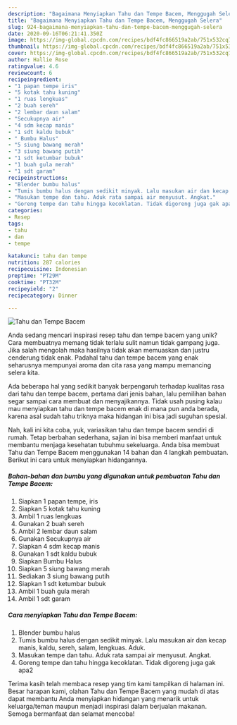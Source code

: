 ```yaml
---
description: "Bagaimana Menyiapkan Tahu dan Tempe Bacem, Menggugah Selera"
title: "Bagaimana Menyiapkan Tahu dan Tempe Bacem, Menggugah Selera"
slug: 924-bagaimana-menyiapkan-tahu-dan-tempe-bacem-menggugah-selera
date: 2020-09-16T06:21:41.350Z
image: https://img-global.cpcdn.com/recipes/bdf4fc866519a2ab/751x532cq70/tahu-dan-tempe-bacem-foto-resep-utama.jpg
thumbnail: https://img-global.cpcdn.com/recipes/bdf4fc866519a2ab/751x532cq70/tahu-dan-tempe-bacem-foto-resep-utama.jpg
cover: https://img-global.cpcdn.com/recipes/bdf4fc866519a2ab/751x532cq70/tahu-dan-tempe-bacem-foto-resep-utama.jpg
author: Hallie Rose
ratingvalue: 4.6
reviewcount: 6
recipeingredient:
- "1 papan tempe iris"
- "5 kotak tahu kuning"
- "1 ruas lengkuas"
- "2 buah sereh"
- "2 lembar daun salam"
- "Secukupnya air"
- "4 sdm kecap manis"
- "1 sdt kaldu bubuk"
- " Bumbu Halus"
- "5 siung bawang merah"
- "3 siung bawang putih"
- "1 sdt ketumbar bubuk"
- "1 buah gula merah"
- "1 sdt garam"
recipeinstructions:
- "Blender bumbu halus"
- "Tumis bumbu halus dengan sedikit minyak. Lalu masukan air dan kecap manis, kaldu, sereh, salam, lengkuas. Aduk."
- "Masukan tempe dan tahu. Aduk rata sampai air menyusut. Angkat."
- "Goreng tempe dan tahu hingga kecoklatan. Tidak digoreng juga gak apa2"
categories:
- Resep
tags:
- tahu
- dan
- tempe

katakunci: tahu dan tempe 
nutrition: 287 calories
recipecuisine: Indonesian
preptime: "PT29M"
cooktime: "PT32M"
recipeyield: "2"
recipecategory: Dinner

---
```



![Tahu dan Tempe Bacem](https://img-global.cpcdn.com/recipes/bdf4fc866519a2ab/751x532cq70/tahu-dan-tempe-bacem-foto-resep-utama.jpg)

Anda sedang mencari inspirasi resep tahu dan tempe bacem yang unik? Cara membuatnya memang tidak terlalu sulit namun tidak gampang juga. Jika salah mengolah maka hasilnya tidak akan memuaskan dan justru cenderung tidak enak. Padahal tahu dan tempe bacem yang enak seharusnya mempunyai aroma dan cita rasa yang mampu memancing selera kita.



Ada beberapa hal yang sedikit banyak berpengaruh terhadap kualitas rasa dari tahu dan tempe bacem, pertama dari jenis bahan, lalu pemilihan bahan segar sampai cara membuat dan menyajikannya. Tidak usah pusing kalau mau menyiapkan tahu dan tempe bacem enak di mana pun anda berada, karena asal sudah tahu triknya maka hidangan ini bisa jadi suguhan spesial.


Nah, kali ini kita coba, yuk, variasikan tahu dan tempe bacem sendiri di rumah. Tetap berbahan sederhana, sajian ini bisa memberi manfaat untuk membantu menjaga kesehatan tubuhmu sekeluarga. Anda bisa membuat Tahu dan Tempe Bacem menggunakan 14 bahan dan 4 langkah pembuatan. Berikut ini cara untuk menyiapkan hidangannya.

<!--inarticleads1-->

##### Bahan-bahan dan bumbu yang digunakan untuk pembuatan Tahu dan Tempe Bacem:

1. Siapkan 1 papan tempe, iris
1. Siapkan 5 kotak tahu kuning
1. Ambil 1 ruas lengkuas
1. Gunakan 2 buah sereh
1. Ambil 2 lembar daun salam
1. Gunakan Secukupnya air
1. Siapkan 4 sdm kecap manis
1. Gunakan 1 sdt kaldu bubuk
1. Siapkan  Bumbu Halus
1. Siapkan 5 siung bawang merah
1. Sediakan 3 siung bawang putih
1. Siapkan 1 sdt ketumbar bubuk
1. Ambil 1 buah gula merah
1. Ambil 1 sdt garam




<!--inarticleads2-->

##### Cara menyiapkan Tahu dan Tempe Bacem:

1. Blender bumbu halus
1. Tumis bumbu halus dengan sedikit minyak. Lalu masukan air dan kecap manis, kaldu, sereh, salam, lengkuas. Aduk.
1. Masukan tempe dan tahu. Aduk rata sampai air menyusut. Angkat.
1. Goreng tempe dan tahu hingga kecoklatan. Tidak digoreng juga gak apa2




Terima kasih telah membaca resep yang tim kami tampilkan di halaman ini. Besar harapan kami, olahan Tahu dan Tempe Bacem yang mudah di atas dapat membantu Anda menyiapkan hidangan yang menarik untuk keluarga/teman maupun menjadi inspirasi dalam berjualan makanan. Semoga bermanfaat dan selamat mencoba!
